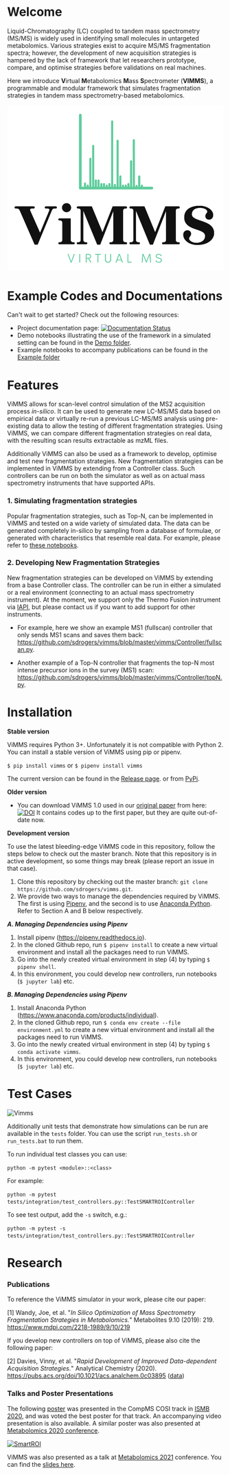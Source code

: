 # Welcome

Liquid-Chromatography (LC) coupled to tandem mass spectrometry (MS/MS) is widely used in identifying small molecules in
untargeted metabolomics. Various strategies exist to acquire MS/MS fragmentation spectra; however, the development of 
new acquisition strategies is hampered by the lack of framework that let researchers prototype, compare, and optimise 
strategies before validations on real machines. 

Here we introduce **V**irtual **M**etabolomics **M**ass **S**pectrometer 
(**VIMMS**), a programmable and modular framework that simulates fragmentation strategies in tandem mass spectrometry-based 
metabolomics. 

![ViMMS Logo](images/logo.png?raw=true "ViMMS Logo")

# Example Codes and Documentations

Can't wait to get started? Check out the following resources:
- Project documentation page: [![Documentation Status](https://readthedocs.org/projects/vimms/badge/?version=latest)](http://vimms.readthedocs.io/?badge=latest)
- Demo notebooks illustrating the use of the framework in a simulated setting can be found in the [Demo folder](https://github.com/sdrogers/vimms/tree/master/demo).
- Example notebooks to accompany publications can be found in the [Example folder](https://github.com/sdrogers/vimms/tree/master/examples)

# Features

ViMMS allows for scan-level control simulation of the MS2 acquisition 
process *in-silico*. It can be used to generate new LC-MS/MS data based on empirical data or virtually re-run a previous LC-MS/MS 
analysis using pre-existing data to allow the testing of different fragmentation strategies. Using ViMMS, we can 
compare different fragmentation strategies on real data, with the resulting scan results extractable as mzML files.

Additionally ViMMS can also be used as a framework to develop, optimise and test new fragmentation strategies. New 
fragmentation strategies can be implemented in ViMMS by extending from a Controller class. Such controllers can be run
on both the simulator as well as on actual mass spectrometry instruments that have supported APIs. 

### 1. Simulating fragmentation strategies

Popular fragmentation strategies, such as Top-N, can be implemented in ViMMS and 
tested on a wide variety of simulated data. The data can be generated completely in-silico
by sampling from a database of formulae, or generated with characteristics that resemble real data.
For example, please refer to [these notebooks](https://github.com/glasgowcompbio/vimms/tree/master/demo/01.%20Data).

### 2. Developing New Fragmentation Strategies

New fragmentation strategies can be developed on ViMMS by extending from a base Controller class. The controller can be run 
in either a simulated or a real environment (connecting to an actual mass spectrometry instrument). At the moment, we support
only the Thermo Fusion instrument via [IAPI](https://github.com/thermofisherlsms/iapi), but please contact us if you want to 
add support for other instruments.

- For example, here we show an example MS1 (fullscan) controller that only sends MS1 scans and saves them back: 
https://github.com/sdrogers/vimms/blob/master/vimms/Controller/fullscan.py.

- Another example of a Top-N controller that fragments the top-N most intense precursor ions in the survey (MS1) scan:
https://github.com/sdrogers/vimms/blob/master/vimms/Controller/topN.py.

# Installation

**Stable version**


ViMMS requires Python 3+. Unfortunately it is not compatible with Python 2. You can install a stable version 
of ViMMS using pip or pipenv. 

```$ pip install vimms```
or
```$ pipenv install vimms```

The current version can be found in the [Release page](https://github.com/glasgowcompbio/vimms/releases).
or from [PyPi](https://pypi.org/project/vimms/#history).

**Older version**
- You can download ViMMS 1.0 used in our [original paper](https://www.mdpi.com/2218-1989/9/10/219) from here: <a href="https://zenodo.org/badge/latestdoi/196360601"><img src="https://zenodo.org/badge/196360601.svg" alt="DOI"></a>
It contains codes up to the first paper, but they are quite out-of-date now. 

**Development version**

To use the latest bleeding-edge ViMMS code in this repository, follow the steps below to check out the master branch. Note that this repository is in active development, so some things may break (please report an issue in that case).

1. Clone this repository by checking out the master branch: `git clone https://github.com/sdrogers/vimms.git`.
2. We provide two ways to manage the dependencies required by ViMMS. The first is using [Pipenv](https://pipenv.pypa.io/en/latest/), and the second is to use [Anaconda Python](https://www.anaconda.com). Refer to Section A and B below respectively.

***A. Managing Dependencies using Pipenv***

1. Install pipenv (https://pipenv.readthedocs.io).
2. In the cloned Github repo, run `$ pipenv install` to create a new virtual environment and install all the packages need to run ViMMS.
3. Go into the newly created virtual environment in step (4) by typing `$ pipenv shell`.
4. In this environment, you could develop new controllers, run notebooks (`$ jupyter lab`) etc. 

***B. Managing Dependencies using Pipenv***

1. Install Anaconda Python (https://www.anaconda.com/products/individual).
2. In the cloned Github repo, run `$ conda env create --file environment.yml` to create a new virtual environment and install all the packages need to run ViMMS.
3. Go into the newly created virtual environment in step (4) by typing `$ conda activate vimms`.
4. In this environment, you could develop new controllers, run notebooks (`$ jupyter lab`) etc. 

# Test Cases

![Vimms](https://github.com/sdrogers/vimms/workflows/Vimms/badge.svg?branch=master&event=push)

Additionally unit tests that demonstrate how simulations can be run are available in the `tests` folder. You can use the script `run_tests.sh` or `run_tests.bat` to run them.

To run individual test classes you can use:

`python -m pytest <module>::<class>`

For example:

`python -m pytest tests/integration/test_controllers.py::TestSMARTROIController`

To see test output, add the `-s` switch, e.g.:

`python -m pytest -s tests/integration/test_controllers.py::TestSMARTROIController`

# Research

### Publications

To reference the ViMMS simulator in your work, please cite our paper:

[1] Wandy, Joe, et al. "*In Silico Optimization of Mass Spectrometry Fragmentation Strategies in Metabolomics.*" Metabolites 9.10 (2019): 219. https://www.mdpi.com/2218-1989/9/10/219

If you develop new controllers on top of ViMMS, please also cite the following paper: 

[2] Davies, Vinny, et al. "*Rapid Development of Improved Data-dependent Acquisition Strategies.*" Analytical Chemistry (2020). https://pubs.acs.org/doi/10.1021/acs.analchem.0c03895 ([data](http://researchdata.gla.ac.uk/1137/))

### Talks and Poster Presentations

The following [poster](https://f1000research.com/posters/9-973) was presented in the CompMS COSI track in [ISMB 2020](https://www.iscb.org/ismb2020), and was voted the 
best poster for that track. An accompanying video presentation is also available. A similar poster was also presented
at [Metabolomics 2020 conference](http://metabolomics2020.org/).

[![SmartROI](http://img.youtube.com/vi/kHPYQicGoHE/0.jpg)](https://www.youtube.com/watch?v=kHPYQicGoHE "SmartROI")

ViMMS was also presented as a talk at [Metabolomics 2021](https://www.metabolomics2021.org/) conference. You can find the [slides here](https://docs.google.com/presentation/d/e/2PACX-1vTADW9uJBYEMK91UGUw_99kHwn8jviT_Wvyj30Z2Akm0rswF_xbS_fUxuq23dVC4g/pub?start=false&loop=false&delayms=3000).
